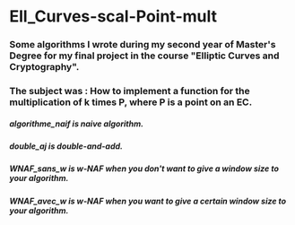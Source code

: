 # Ell_Curves-scal-Point-mult
### Some algorithms I wrote during my second year of Master's Degree for my final project in the course "Elliptic Curves and Cryptography".
### The subject was : How to implement a function for the multiplication of k times P, where P is a point on an EC. 
##### algorithme_naif is naive algorithm. 
##### double_aj is double-and-add.
##### WNAF_sans_w is w-NAF when you don't want to give a window size to your algorithm. 
##### WNAF_avec_w is w-NAF when you want to give a certain window size to your algorithm. 
